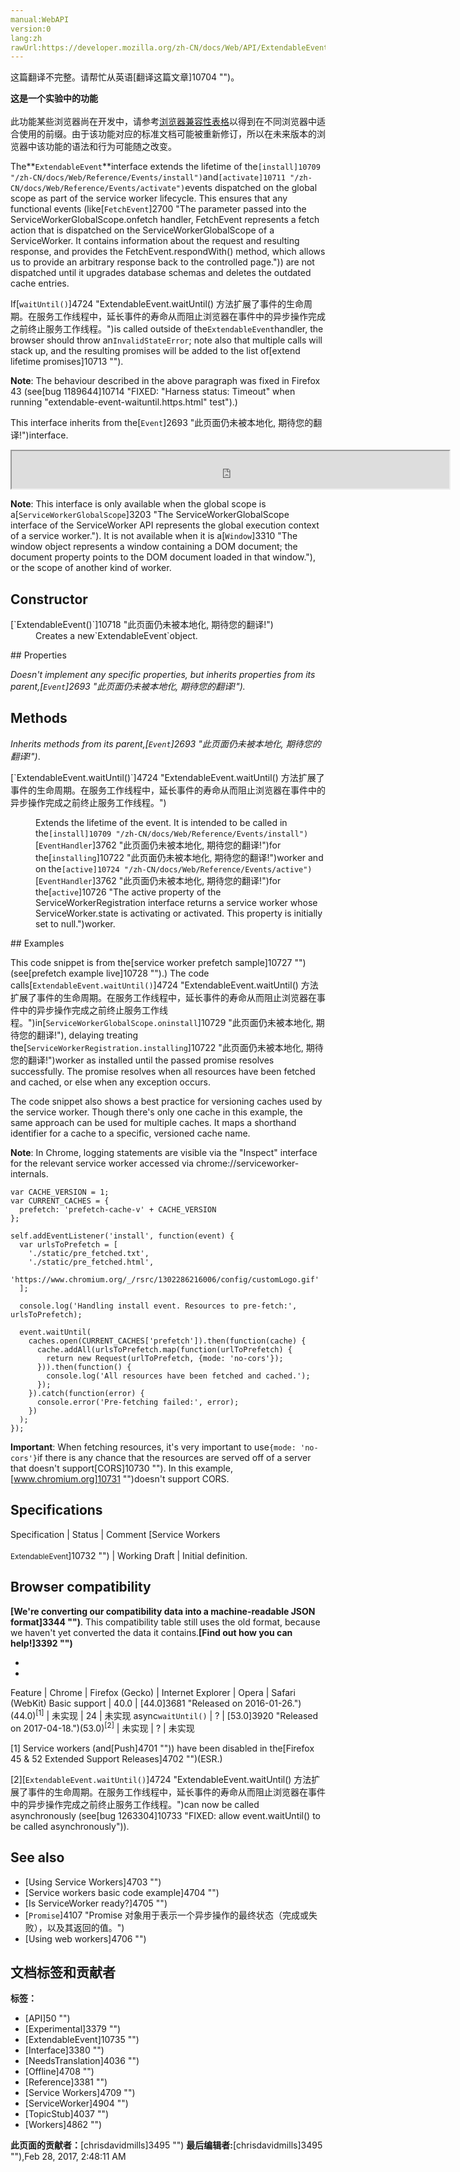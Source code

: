 ```yaml
---
manual:WebAPI
version:0
lang:zh
rawUrl:https://developer.mozilla.org/zh-CN/docs/Web/API/ExtendableEvent
---
```




这篇翻译不完整。请帮忙从英语[翻译这篇文章]10704 "")。






**这是一个实验中的功能**<br></br>此功能某些浏览器尚在开发中，请参考[浏览器兼容性表格](%2697#Browser_compatibility "")以得到在不同浏览器中适合使用的前缀。由于该功能对应的标准文档可能被重新修订，所以在未来版本的浏览器中该功能的语法和行为可能随之改变。





The**`ExtendableEvent`**interface extends the lifetime of the`[install]10709 "/zh-CN/docs/Web/Reference/Events/install")`and`[activate]10711 "/zh-CN/docs/Web/Reference/Events/activate")`events dispatched on the global scope as part of the service worker lifecycle. This ensures that any functional events (like[`FetchEvent`]2700 "The parameter passed into the ServiceWorkerGlobalScope.onfetch handler, FetchEvent represents a fetch action that is dispatched on the ServiceWorkerGlobalScope of a ServiceWorker. It contains information about the request and resulting response, and provides the FetchEvent.respondWith() method, which allows us to provide an arbitrary response back to the controlled page.")) are not dispatched until it upgrades database schemas and deletes the outdated cache entries.



If[`waitUntil()`]4724 "ExtendableEvent.waitUntil() 方法扩展了事件的生命周期。在服务工作线程中，延长事件的寿命从而阻止浏览器在事件中的异步操作完成之前终止服务工作线程。")is called outside of the`ExtendableEvent`handler, the browser should throw an`InvalidStateError`; note also that multiple calls will stack up, and the resulting promises will be added to the list of[extend lifetime promises]10713 "").



**Note**: The behaviour described in the above paragraph was fixed in Firefox 43 (see[bug 1189644]10714 "FIXED: "Harness status: Timeout" when running "extendable-event-waituntil.https.html" test").)




This interface inherits from the[`Event`]2693 "此页面仍未被本地化, 期待您的翻译!")interface.

<iframe src='https://mdn.mozillademos.org/zh-CN/docs/Web/API/ExtendableEvent$samples/inheritance_diagram?revision=1249477' width='700' height='60'></iframe>

**Note**: This interface is only available when the global scope is a[`ServiceWorkerGlobalScope`]3203 "The ServiceWorkerGlobalScope interface of the ServiceWorker API represents the global execution context of a service worker."). It is not available when it is a[`Window`]3310 "The window object represents a window containing a DOM document; the document property points to the DOM document loaded in that window."), or the scope of another kind of worker.



## Constructor<a name="Constructor"></a>
<dl><dt>[`ExtendableEvent()`]10718 "此页面仍未被本地化, 期待您的翻译!")</dt><dd>Creates a new`ExtendableEvent`object.</dd></dl>
## Properties<a name="Properties"></a>


<em>Doesn&#39;t implement any specific properties, but inherits properties from its parent,[`Event`]2693 "此页面仍未被本地化, 期待您的翻译!").</em>


## Methods<a name="Methods"></a>


<em>Inherits methods from its parent,</em><em>[`Event`]2693 "此页面仍未被本地化, 期待您的翻译!")</em>.

<dl><dt>[`ExtendableEvent.waitUntil()`]4724 "ExtendableEvent.waitUntil() 方法扩展了事件的生命周期。在服务工作线程中，延长事件的寿命从而阻止浏览器在事件中的异步操作完成之前终止服务工作线程。")</dt><dd>

Extends the lifetime of the event. It is intended to be called in the`[install]10709 "/zh-CN/docs/Web/Reference/Events/install")`[`EventHandler`]3762 "此页面仍未被本地化, 期待您的翻译!")for the[`installing`]10722 "此页面仍未被本地化, 期待您的翻译!")worker and on the`[active]10724 "/zh-CN/docs/Web/Reference/Events/active")`[`EventHandler`]3762 "此页面仍未被本地化, 期待您的翻译!")for the[`active`]10726 "The active property of the ServiceWorkerRegistration interface returns a service worker whose ServiceWorker.state is activating or activated. This property is initially set to null.")worker.

</dd></dl>
## Examples<a name="Examples"></a>


This code snippet is from the[service worker prefetch sample]10727 "")(see[prefetch example live]10728 "").) The code calls[`ExtendableEvent.waitUntil()`]4724 "ExtendableEvent.waitUntil() 方法扩展了事件的生命周期。在服务工作线程中，延长事件的寿命从而阻止浏览器在事件中的异步操作完成之前终止服务工作线程。")in[`ServiceWorkerGlobalScope.oninstall`]10729 "此页面仍未被本地化, 期待您的翻译!"), delaying treating the[`ServiceWorkerRegistration.installing`]10722 "此页面仍未被本地化, 期待您的翻译!")worker as installed until the passed promise resolves successfully. The promise resolves when all resources have been fetched and cached, or else when any exception occurs.



The code snippet also shows a best practice for versioning caches used by the service worker. Though there&#39;s only one cache in this example, the same approach can be used for multiple caches. It maps a shorthand identifier for a cache to a specific, versioned cache name.



**Note**: In Chrome, logging statements are visible via the &quot;Inspect&quot; interface for the relevant service worker accessed via chrome://serviceworker-internals.



```
var CACHE_VERSION = 1;
var CURRENT_CACHES = {
  prefetch: 'prefetch-cache-v' + CACHE_VERSION
};

self.addEventListener('install', function(event) {
  var urlsToPrefetch = [
    './static/pre_fetched.txt',
    './static/pre_fetched.html',
    'https://www.chromium.org/_/rsrc/1302286216006/config/customLogo.gif'
  ];

  console.log('Handling install event. Resources to pre-fetch:', urlsToPrefetch);

  event.waitUntil(
    caches.open(CURRENT_CACHES['prefetch']).then(function(cache) {
      cache.addAll(urlsToPrefetch.map(function(urlToPrefetch) {
        return new Request(urlToPrefetch, {mode: 'no-cors'});
      })).then(function() {
        console.log('All resources have been fetched and cached.');
      });
    }).catch(function(error) {
      console.error('Pre-fetching failed:', error);
    })
  );
});
```
**Important**: When fetching resources, it&#39;s very important to use`{mode: 'no-cors'}`if there is any chance that the resources are served off of a server that doesn&#39;t support[CORS]10730 ""). In this example,[www.chromium.org]10731 "")doesn&#39;t support CORS.

## Specifications<a name="Specifications"></a>
Specification | Status | Comment 
[Service Workers<br></br><small>ExtendableEvent</small>]10732 "") | Working Draft | Initial definition. 


## Browser compatibility<a name="Browser_compatibility"></a>


**[We&#39;re converting our compatibility data into a machine-readable JSON format]3344 "")**. This compatibility table still uses the old format, because we haven&#39;t yet converted the data it contains.**[Find out how you can help!]3392 "")**


* 
* 
Feature | Chrome | Firefox (Gecko) | Internet Explorer | Opera | Safari (WebKit) 
Basic support | 40.0 | [44.0]3681 "Released on 2016-01-26.")(44.0)<sup>[1]</sup> | 未实现 | 24 | 未实现 
async`waitUntil()` | ? | [53.0]3920 "Released on 2017-04-18.")(53.0)<sup>[2]</sup> | 未实现 | ? | 未实现 






[1] Service workers (and[Push]4701 "")) have been disabled in the[Firefox 45 &amp; 52 Extended Support Releases]4702 "")(ESR.)



[2][`ExtendableEvent.waitUntil()`]4724 "ExtendableEvent.waitUntil() 方法扩展了事件的生命周期。在服务工作线程中，延长事件的寿命从而阻止浏览器在事件中的异步操作完成之前终止服务工作线程。")can now be called asynchronously (see[bug 1263304]10733 "FIXED: allow event.waitUntil() to be called asynchronously")).


## See also<a name="See_also"></a>

* [Using Service Workers]4703 "")
* [Service workers basic code example]4704 "")
* [Is ServiceWorker ready?]4705 "")
* [`Promise`]4107 "Promise 对象用于表示一个异步操作的最终状态（完成或失败），以及其返回的值。")
* [Using web workers]4706 "")



## 文档标签和贡献者
**标签：**
* [API]50 "")
* [Experimental]3379 "")
* [ExtendableEvent]10735 "")
* [Interface]3380 "")
* [NeedsTranslation]4036 "")
* [Offline]4708 "")
* [Reference]3381 "")
* [Service Workers]4709 "")
* [ServiceWorker]4904 "")
* [TopicStub]4037 "")
* [Workers]4862 "")

**此页面的贡献者：**[chrisdavidmills]3495 "")
**最后编辑者:**[chrisdavidmills]3495 ""),<time>Feb 28, 2017, 2:48:11 AM</time>


